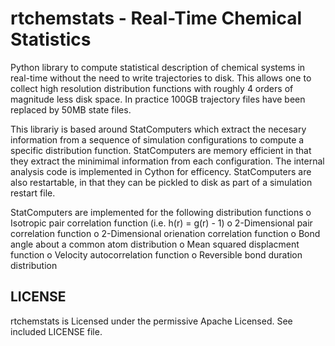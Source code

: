 rtchemstats - Real-Time Chemical Statistics
==================================================================
Python library to compute statistical description of chemical systems 
in real-time without the need to write trajectories to disk. This allows
one to collect high resolution distribution functions with roughly 4 orders
of magnitude less disk space. In practice 100GB trajectory files have
been replaced by 50MB state files.

This librariy is based around StatComputers which extract the necesary
information from a sequence of simulation configurations to compute
a specific distribution function. StatComputers are memory efficient
in that they extract the minimimal information from each configuration.
The internal analysis code is implemented in Cython for efficency.
StatComputers are also restartable, in that they can be pickled to disk
as part of a simulation restart file.

StatComputers are implemented for the following distribution functions
 o Isotropic pair correlation function (i.e. h(r) = g(r) - 1)
 o 2-Dimensional pair correlation function 
 o 2-Dimensional orienation correlation function
 o Bond angle about a common atom distribution
 o Mean squared displacment function
 o Velocity autocorrelation function
 o Reversible bond duration distribution

LICENSE
------------------------------------------------------------------
rtchemstats is Licensed under the permissive Apache Licensed.
See included LICENSE file.
